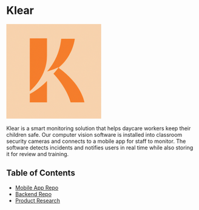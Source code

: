 # Klear

<img src="./klear_logo.png" alt="Klear Logo" width="250"/>

Klear is a smart monitoring solution that helps daycare workers keep their children safe. Our computer vision software is installed into classroom security cameras and connects to a mobile app for staff to monitor. The software detects incidents and notifies users in real time while also storing it for review and training.


Table of Contents
---
- [Mobile App Repo](https://github.com/kerryzhu108/Klear-Frontend)
- [Backend Repo](https://github.com/kerryzhu108/Klear-Backend)
- [Product Research](./product_research/)
